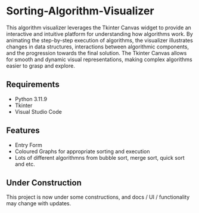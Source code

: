 # Sorting-Algorithm-Visualizer
This algorithm visualizer leverages the Tkinter Canvas widget to provide an interactive and intuitive platform for understanding how algorithms work. By animating the step-by-step execution of algorithms, the visualizer illustrates changes in data structures, interactions between algorithmic components, and the progression towards the final solution. The Tkinter Canvas allows for smooth and dynamic visual representations, making complex algorithms easier to grasp and explore.

## Requirements
  - Python 3.11.9
  - Tkinter
  - Visual Studio Code
    
## Features
  - Entry Form
  - Coloured Graphs for appropriate sorting and execution
  - Lots of different algorithmns from bubble sort, merge sort, quick sort and etc.
  

## Under Construction
This project is now under some constructions, and docs / UI / functionality may change with updates.
